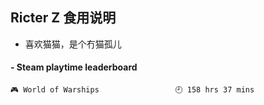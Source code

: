 ## Ricter Z 食用说明
- 喜欢猫猫，是个冇猫孤儿

<!-- steam-box start -->
#### - Steam playtime leaderboard
```text
🎮 World of Warships                 🕘 158 hrs 37 mins
```
<!-- Powered by https://github.com/YouEclipse/steam-box . -->
<!-- steam-box end -->
